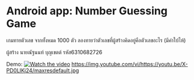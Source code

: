 # Android app: Number Guessing Game
เกมทายตัวเลข จากทั้งหมด 1000 ตัว ลองทายว่าตัวเลขที่ผู้สร้างคิดอยู่คือตัวเลขอะไร (มีคำใบ้ไห้)

ผู้สร้าง นายณัฐนนท์ บุญเขตต์ รหัส6310682726

Demo: 
[![Watch the video](https://i.imgur.com/vKb2F1B.png)](https://youtu.be/X-PD0LlKj24)
https://img.youtube.com/vi/https://youtu.be/X-PD0LlKj24/maxresdefault.jpg
